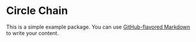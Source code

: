 # Circle Chain 

This is a simple example package. You can use
[GitHub-flavored Markdown](https://guides.github.com/features/mastering-markdown/)
to write your content.
